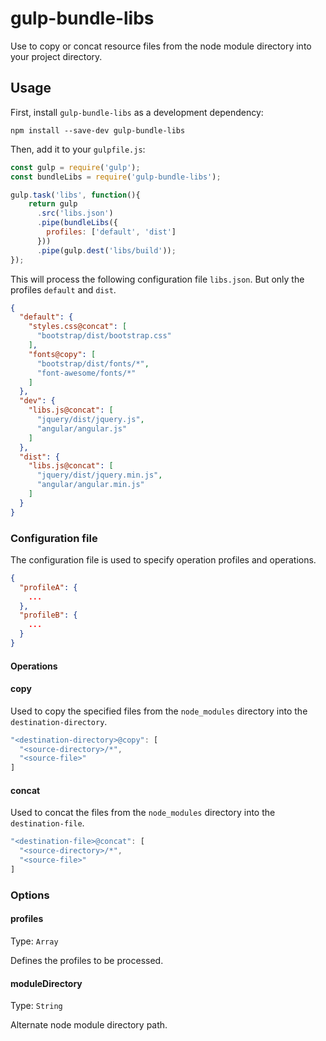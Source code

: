 # gulp-bundle-libs

Use to copy or concat resource files from the node module directory into your project directory.

## Usage

First, install `gulp-bundle-libs` as a development dependency:

```shell
npm install --save-dev gulp-bundle-libs
```

Then, add it to your `gulpfile.js`:

```js
const gulp = require('gulp');
const bundleLibs = require('gulp-bundle-libs');

gulp.task('libs', function(){
    return gulp
      .src('libs.json')
      .pipe(bundleLibs({
        profiles: ['default', 'dist']
      }))
      .pipe(gulp.dest('libs/build'));
});
```

This will process the following configuration file `libs.json`. But only the profiles `default` and `dist`.

```json
{
  "default": {
    "styles.css@concat": [
      "bootstrap/dist/bootstrap.css"
    ],
    "fonts@copy": [
      "bootstrap/dist/fonts/*",
      "font-awesome/fonts/*"
    ]
  },
  "dev": {
    "libs.js@concat": [
      "jquery/dist/jquery.js",
      "angular/angular.js"
    ]
  },
  "dist": {
    "libs.js@concat": [
      "jquery/dist/jquery.min.js",
      "angular/angular.min.js"
    ]
  }
}
```

### Configuration file

The configuration file is used to specify operation profiles and operations.

```json
{
  "profileA": {
    ...
  },
  "profileB": {
    ...
  }
}
```

#### Operations

#### copy
Used to copy the specified files from the `node_modules` directory into the `destination-directory`.
```js
"<destination-directory>@copy": [
  "<source-directory>/*",
  "<source-file>"
]
```

#### concat
Used to concat the files from the `node_modules` directory into the `destination-file`.
```js
"<destination-file>@concat": [
  "<source-directory>/*",
  "<source-file>"
]
```

### Options

#### profiles
Type: `Array`

Defines the profiles to be processed.

#### moduleDirectory
Type: `String`

Alternate node module directory path.
